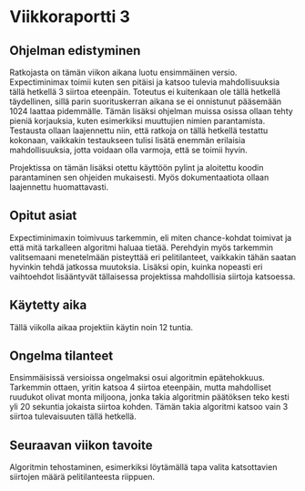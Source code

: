 # Viikkoraportti 3

## Ohjelman edistyminen

Ratkojasta on tämän viikon aikana luotu ensimmäinen versio. Expectiminimax toimii kuten sen pitäisi ja katsoo tulevia mahdollisuuksia
tällä hetkellä 3 siirtoa eteenpäin. Toteutus ei kuitenkaan ole tällä hetkellä täydellinen, sillä parin suorituskerran aikana se ei onnistunut pääsemään
1024 laattaa pidemmälle. Tämän lisäksi ohjelman muissa osissa ollaan tehty pieniä korjauksia, kuten esimerkiksi muuttujien nimien parantamista.
Testausta ollaan laajennettu niin, että ratkoja on tällä hetkellä testattu kokonaan, vaikkakin testaukseen tulisi lisätä enemmän erilaisia mahdollisuuksia,
jotta voidaan olla varmoja, että se toimii hyvin.

Projektissa on tämän lisäksi otettu käyttöön pylint ja aloitettu koodin parantaminen sen ohjeiden mukaisesti. Myös dokumentaatiota ollaan laajennettu
huomattavasti.

## Opitut asiat

Expectiminimaxin toimivuus tarkemmin, eli miten chance-kohdat toimivat ja että mitä tarkalleen algoritmi haluaa tietää. Perehdyin myös tarkemmin
valitsemaani menetelmään pisteyttää eri pelitilanteet, vaikkakin tähän saatan hyvinkin tehdä jatkossa muutoksia. Lisäksi opin, kuinka nopeasti eri
vaihtoehdot lisääntyvät tällaisessa projektissa mahdollisia siirtoja katsoessa.

## Käytetty aika

Tällä viikolla aikaa projektiin käytin noin 12 tuntia.

## Ongelma tilanteet

Ensimmäisissä versioissa ongelmaksi osui algoritmin epätehokkuus. Tarkemmin ottaen, yritin katsoa 4 siirtoa eteenpäin, mutta mahdolliset ruudukot olivat 
monta miljoona, jonka takia algoritmin päätöksen teko kesti yli 20 sekuntia jokaista siirtoa kohden. Tämän takia algoritmi katsoo vain 3 siirtoa tulevaisuuten
tällä hetkellä.

## Seuraavan viikon tavoite

Algoritmin tehostaminen, esimerkiksi löytämällä tapa valita katsottavien siirtojen määrä pelitilanteesta riippuen.
